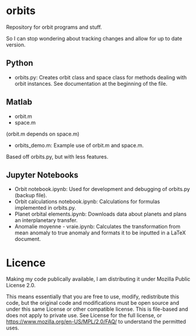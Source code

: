 # orbits
Repository for orbit programs and stuff.

So I can stop wondering about tracking changes and allow for up to date version.

## Python
- orbits.py: Creates orbit class and space class for methods dealing with orbit instances. See documentation at the beginning of the file.

## Matlab
- orbit.m
- space.m

(orbit.m depends on space.m)

- orbits_demo.m: Example use of orbit.m and space.m.

Based off orbits.py, but with less features.

## Jupyter Notebooks
- Orbit notebook.ipynb: Used for development and debugging of orbits.py (backup file).
- Orbit calculations notebook.ipynb: Calculations for formulas implemented in orbits.py.
- Planet orbital elements.ipynb: Downloads data about planets and plans an interplanetary transfer.
- Anomalie moyenne - vraie.ipynb: Calculates the transformation from mean anomaly to true anomaly and formats it to be inputted in a LaTeX document.

# Licence
Making my code publically available, I am distributing it under Mozilla Public License 2.0.

This means essentially that you are free to use, modify, redistribute this code, but the original code and modifications must be open source and under this same License or other compatible license. This is file-based and does not apply to private use. See License for the full license, or https://www.mozilla.org/en-US/MPL/2.0/FAQ/ to understand the permitted uses.
